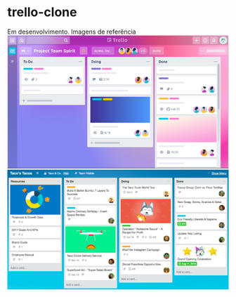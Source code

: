 # trello-clone

Em desenvolvimento. Imagens de referência
![Trello](static/img/trello-clone-01.png)
![Trello](static/img/trello-clone-02.png)